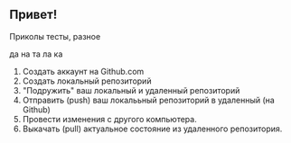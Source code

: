 ## Привет!

Приколы тесты, разное

да на  та ла ка

1. Создать аккаунт на Github.com
2. Создать локальный репозиторий
3. "Подружить" ваш локальный и удаленный репозиторий
4. Отправить (push) ваш локалььный репозиторий в удаленный (на Github)
5. Провести изменения с другого компьютера.
6. Выкачать (pull) актуальное состояние из удаленного репозитория.